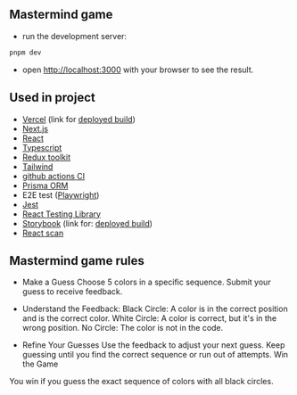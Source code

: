 ## Mastermind game

- run the development server:

```bash
pnpm dev
```
- open [http://localhost:3000](http://localhost:3000) with your browser to see the result.

## Used in project
- [Vercel](https://vercel.com/) (link for [deployed build](https://mastermind-next.vercel.app/))
- [Next.js](https://nextjs.org)
- [React](https://react.dev/)
- [Typescript](https://www.typescriptlang.org/)
- [Redux toolkit](https://redux-toolkit.js.org/usage/nextjs)
- [Tailwind](https://tailwindcss.com)
- [github actions CI](https://github.com/features/actions)
- [Prisma ORM](https://www.prisma.io/)
- E2E test ([Playwright](https://playwright.dev/))
- [Jest](https://jestjs.io/)
- [React Testing Library](https://testing-library.com/)
- [Storybook](https://storybook.js.org/) (link for: [deployed build](https://670015e350c5cf2da8b33e88-tacnsxwpxw.chromatic.com/))
- [React scan](https://react-scan.com/)

## Mastermind game rules

- Make a Guess
Choose 5 colors in a specific sequence.
Submit your guess to receive feedback.

- Understand the Feedback:
Black Circle: A color is in the correct position and is the correct color.
White Circle: A color is correct, but it's in the wrong position.
No Circle: The color is not in the code.

- Refine Your Guesses
Use the feedback to adjust your next guess.
Keep guessing until you find the correct sequence or run out of attempts.
Win the Game

You win if you guess the exact sequence of colors with all black circles.
